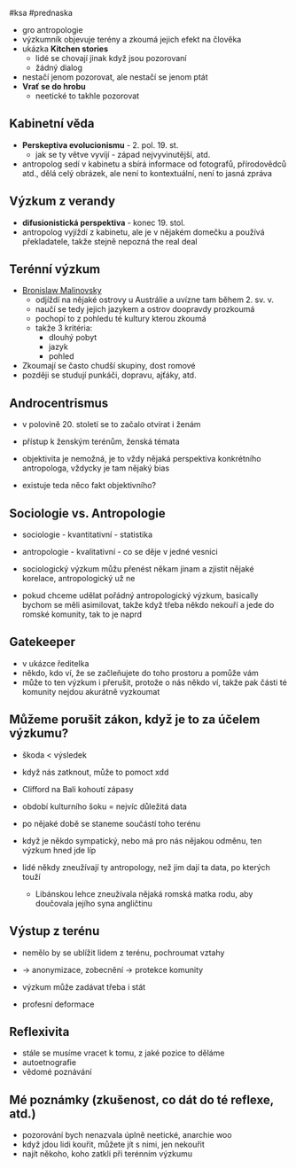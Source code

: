 #ksa #prednaska
- gro antropologie
- výzkumník objevuje terény a zkoumá jejich efekt na člověka
- ukázka **Kitchen stories**
	- lidé se chovají jinak když jsou pozorovaní
	- žádný dialog
- nestačí jenom pozorovat, ale nestačí se jenom ptát
- **Vrať se do hrobu**
	- neetické to takhle pozorovat
## Kabinetní věda
- **Perskeptiva evolucionismu** - 2. pol. 19. st.
	- jak se ty větve vyvíjí - západ nejvyvinutější, atd.
- antropolog sedí v kabinetu a sbírá informace od fotografů, přírodovědců atd., dělá celý obrázek, ale není to kontextuální, není to jasná zpráva

## Výzkum z verandy
- **difusionistická perspektiva** - konec 19. stol.
- antropolog vyjíždí z kabinetu, ale je v nějakém domečku a používá překladatele, takže stejně nepozná the real deal

## Terénní výzkum
- <u>Bronislaw Malinovsky</u> 
	- odjíždí na nějaké ostrovy u Austrálie a uvízne tam během 2. sv. v.
	- naučí se tedy jejich jazykem a ostrov doopravdy prozkoumá
	- pochopí to z pohledu té kultury kterou zkoumá
	- takže 3 kritéria:
		- dlouhý pobyt
		- jazyk
		- pohled
- Zkoumají se často chudší skupiny, dost romové
- později se studují punkáči, dopravu, ajťáky, atd.

## Androcentrismus
- v polovině 20. století se to začalo otvírat i ženám
- přístup k ženským terénům, ženská témata

- objektivita je nemožná, je to vždy nějaká perspektiva konkrétního antropologa, vždycky je tam nějaký bias
- existuje teda něco fakt objektivního?

## Sociologie vs. Antropologie
- sociologie - kvantitativní - statistika
- antropologie - kvalitativní - co se děje v jedné vesnici
- sociologický výzkum můžu přenést někam jinam a zjistit nějaké korelace, antropologický už ne

- pokud chceme udělat pořádný antropologický výzkum, basically bychom se měli asimilovat, takže když třeba někdo nekouří a jede do romské komunity, tak to je naprd
## Gatekeeper
- v ukázce ředitelka
- někdo, kdo ví, že se začleňujete do toho prostoru a pomůže vám
- může to ten výzkum i přerušit, protože o nás někdo ví, takže pak části té komunity nejdou akurátně vyzkoumat
## Můžeme porušit zákon, když je to za účelem výzkumu?
- škoda < výsledek 
- když nás zatknout, může to pomoct xdd
- Clifford na Bali kohoutí zápasy

- období kulturního šoku = nejvíc důležitá data
- po nějaké době se staneme součástí toho terénu
- když je někdo sympatický, nebo má pro nás nějakou odměnu, ten výzkum hned jde líp
- lidé někdy zneužívají ty antropology, než jim dají ta data, po kterých touží
	- Libánskou lehce zneužívala nějaká romská matka rodu, aby doučovala jejího syna angličtinu

## Výstup z terénu
- nemělo by se ublížit lidem z terénu, pochroumat vztahy
- → anonymizace, zobecnění → protekce komunity

- výzkum může zadávat třeba i stát
- profesní deformace

## Reflexivita
- stále se musíme vracet k tomu, z jaké pozice to děláme
- autoetnografie
- vědomé poznávání
## Mé poznámky (zkušenost, co dát do té reflexe, atd.)
- pozorování bych nenazvala úplně neetické, anarchie woo
- když jdou lidi kouřit, můžete jít s nimi, jen nekouřit
-  najít někoho, koho zatkli při terénním výzkumu